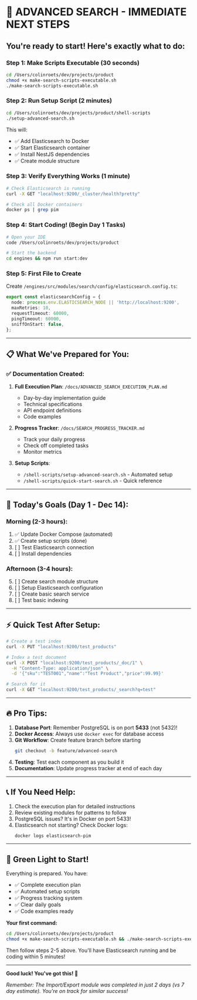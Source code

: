 # 🚀 ADVANCED SEARCH - IMMEDIATE NEXT STEPS

## You're ready to start! Here's exactly what to do:

### Step 1: Make Scripts Executable (30 seconds)
```bash
cd /Users/colinroets/dev/projects/product
chmod +x make-search-scripts-executable.sh
./make-search-scripts-executable.sh
```

### Step 2: Run Setup Script (2 minutes)
```bash
cd /Users/colinroets/dev/projects/product/shell-scripts
./setup-advanced-search.sh
```
This will:
- ✅ Add Elasticsearch to Docker
- ✅ Start Elasticsearch container
- ✅ Install NestJS dependencies
- ✅ Create module structure

### Step 3: Verify Everything Works (1 minute)
```bash
# Check Elasticsearch is running
curl -X GET "localhost:9200/_cluster/health?pretty"

# Check all Docker containers
docker ps | grep pim
```

### Step 4: Start Coding! (Begin Day 1 Tasks)
```bash
# Open your IDE
code /Users/colinroets/dev/projects/product

# Start the backend
cd engines && npm run start:dev
```

### Step 5: First File to Create
Create `/engines/src/modules/search/config/elasticsearch.config.ts`:

```typescript
export const elasticsearchConfig = {
  node: process.env.ELASTICSEARCH_NODE || 'http://localhost:9200',
  maxRetries: 10,
  requestTimeout: 60000,
  pingTimeout: 60000,
  sniffOnStart: false,
};
```

---

## 📋 What We've Prepared for You:

### ✅ Documentation Created:
1. **Full Execution Plan**: `/docs/ADVANCED_SEARCH_EXECUTION_PLAN.md`
   - Day-by-day implementation guide
   - Technical specifications
   - API endpoint definitions
   - Code examples

2. **Progress Tracker**: `/docs/SEARCH_PROGRESS_TRACKER.md`
   - Track your daily progress
   - Check off completed tasks
   - Monitor metrics

3. **Setup Scripts**: 
   - `/shell-scripts/setup-advanced-search.sh` - Automated setup
   - `/shell-scripts/quick-start-search.sh` - Quick reference

---

## 🎯 Today's Goals (Day 1 - Dec 14):

### Morning (2-3 hours):
1. ✅ Update Docker Compose (automated)
2. ✅ Create setup scripts (done)
3. [ ] Test Elasticsearch connection
4. [ ] Install dependencies

### Afternoon (3-4 hours):
5. [ ] Create search module structure
6. [ ] Setup Elasticsearch configuration
7. [ ] Create basic search service
8. [ ] Test basic indexing

---

## ⚡ Quick Test After Setup:

```bash
# Create a test index
curl -X PUT "localhost:9200/test_products"

# Index a test document
curl -X POST "localhost:9200/test_products/_doc/1" \
  -H "Content-Type: application/json" \
  -d '{"sku":"TEST001","name":"Test Product","price":99.99}'

# Search for it
curl -X GET "localhost:9200/test_products/_search?q=test"
```

---

## 🔥 Pro Tips:

1. **Database Port**: Remember PostgreSQL is on port **5433** (not 5432)!
2. **Docker Access**: Always use `docker exec` for database access
3. **Git Workflow**: Create feature branch before starting
   ```bash
   git checkout -b feature/advanced-search
   ```
4. **Testing**: Test each component as you build it
5. **Documentation**: Update progress tracker at end of each day

---

## 📞 If You Need Help:

1. Check the execution plan for detailed instructions
2. Review existing modules for patterns to follow
3. PostgreSQL issues? It's in Docker on port 5433!
4. Elasticsearch not starting? Check Docker logs:
   ```bash
   docker logs elasticsearch-pim
   ```

---

## 🚦 Green Light to Start!

Everything is prepared. You have:
- ✅ Complete execution plan
- ✅ Automated setup scripts
- ✅ Progress tracking system
- ✅ Clear daily goals
- ✅ Code examples ready

**Your first command:**
```bash
cd /Users/colinroets/dev/projects/product
chmod +x make-search-scripts-executable.sh && ./make-search-scripts-executable.sh
```

Then follow steps 2-5 above. You'll have Elasticsearch running and be coding within 5 minutes!

---

**Good luck! You've got this! 🚀**

*Remember: The Import/Export module was completed in just 2 days (vs 7 day estimate). You're on track for similar success!*
